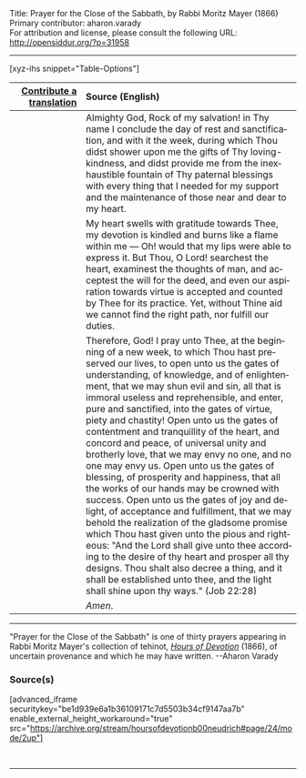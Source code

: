 <html>
<head></head>
<body>
Title: Prayer for the Close of the Sabbath, by Rabbi Moritz Mayer (1866)<br />
Primary contributor: aharon.varady<br />
For attribution and license, please consult the following URL: <a href="http://opensiddur.org/?p=31958">http://opensiddur.org/?p=31958</a>
<p />
<hr />

[xyz-ihs snippet="Table-Options"]<table style="margin-left: auto; margin-right: auto;" class="draggable">
<thead><tr><th id="x" style="text-align: right;"><a href="/translate/" target="_blank" rel="noopener">Contribute a translation</a></th><th style="text-align: left;">Source (English)</th></tr></thead>
<tbody>
<tr><td style="vertical-align:top;" width="25%">
<div class="liturgy" lang="he">

</span></div></td>
 
<td style="vertical-align:top;">
<div class="english" lang="en" style="text-align: left;">
Almighty God, Rock of my salvation! 
in Thy name I conclude the day of rest and sanctification, 
and with it the week, during which Thou didst shower upon me 
the gifts of Thy loving-kindness, 
and didst provide me from the inexhaustible fountain of Thy paternal blessings 
with every thing that I needed for my support 
and the maintenance of those near and dear to my heart. 
</div></td></tr>


<tr><td style="vertical-align:top;">
<div class="liturgy" lang="he">

</span></div></td>

<td style="vertical-align:top;">
<div class="english" lang="en" style="text-align: left;">
My heart swells with gratitude towards Thee, 
my devotion is kindled and burns like a flame within me — 
Oh! would that my lips were able to express it. 
But Thou, O Lord! searchest the heart, 
examinest the thoughts of man, 
and acceptest the will for the deed, 
and even our aspiration towards virtue 
is accepted and counted by Thee for its practice. 
Yet, without Thine aid we cannot find the right path, 
nor fulfill our duties. 
</div></td></tr>


<tr><td style="vertical-align:top;">
<div class="liturgy" lang="he">

</span></div></td>

<td style="vertical-align:top;">
<div class="english" lang="en" style="text-align: left;">
Therefore, God! I pray unto Thee, 
at the beginning of a new week, 
to which Thou hast preserved our lives, 
to open unto us the gates of understanding, of knowledge, and of enlightenment, 
that we may shun evil and sin, all that is immoral useless and reprehensible, 
and enter, pure and sanctified, into the gates of virtue, piety and chastity! 
Open unto us the gates of contentment and tranquillity of the heart, 
and concord and peace, 
of universal unity and brotherly love, 
that we may envy no one, and no one may envy us. 
Open unto us the gates of blessing, 
of prosperity and happiness, 
that all the works of our hands may be crowned with success. 
Open unto us the gates of joy and delight, 
of acceptance and fulfillment, 
that we may behold 
the realization of the gladsome promise 
which Thou hast given unto the pious and righteous: 
"And the Lord shall give unto thee 
according to the desire of thy heart 
and prosper all thy designs. 
Thou shalt also decree a thing, 
and it shall be established unto thee, 
and the light shall shine upon thy ways." <span class="citation">(Job 22:28)</span>
</div></td></tr>


<tr><td style="vertical-align:top;">
<div class="liturgy" lang="he">

</span></div></td>

<td style="vertical-align:top;">
<div class="english" lang="en" style="text-align: left;">
<em>Amen</em>. 
</div></td></tr>
</tbody></table>

<hr />

"Prayer for the Close of the Sabbath" is one of thirty prayers appearing in Rabbi Moritz Mayer's collection of tehinot, <em><a href="/?p=3692">Hours of Devotion</a></em> (1866), of uncertain provenance and which he may have written. --Aharon Varady

<h3>Source(s)</h3>

[advanced_iframe securitykey="be1d939e6a1b36109171c7d5503b34cf9147aa7b" enable_external_height_workaround="true" src="https://archive.org/stream/hoursofdevotionb00neudrich#page/24/mode/2up"]

&nbsp;

<hr />

&nbsp;
</body>
</html>
